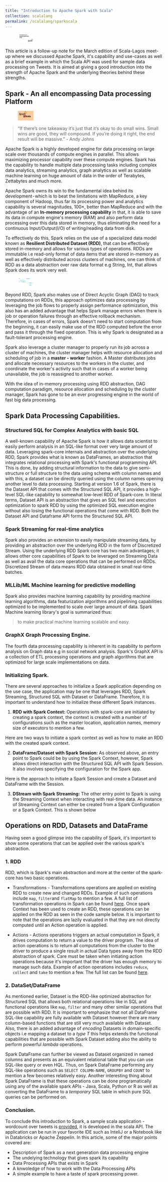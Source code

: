 ```yaml
---
title: "Introduction to Apache Spark with Scala"
collection: scalalang
permalink: /scalalang/sparkscala
---
```


<figure>
	<img src="/images/sparkheadersimple.png" width="50" height="30">
</figure>

This article is a follow-up note for the March edition of Scala-Lagos meet-up where we discussed Apache Spark, it's capability and use-cases as well as a brief example in which the Scala API was used for sample data processing on Tweets. It is aimed at giving a good introduction into the strength of Apache Spark and the underlying theories behind these strengths.

## Spark - An all encompassing Data processing Platform

<figure>
	<img src="/images/sparkandscala.png" width="50" height="30">
</figure>

> “If there’s one takeaway it’s just that it’s okay to do small wins. Small wins are good, they will compound. If you’re doing it right, the end result will be massive.” - Andy Johns

Apache Spark is a highly developed engine for data processing on large scale over thousands of compute engines in parallel. This allows maximizing processor capability over these compute engines. Spark has the capability to handle multiple data processing tasks including complex data analytics, streaming analytics, graph analytics as well as scalable machine learning on huge amount of data in the order of Terabytes, Zettabytes and much more.

Apache Spark owns its win to the fundamental idea behind its development - which is to beat the limitations with MapReduce, a key component of Hadoop, thus far its processing power and analytics capability is several magnitudes, 100×, better than MapReduce and with the advantage of an **In-memory processing capability** in that, it is able to save its data in compute engine's memory (RAM) and also perform data processing over this data stored in memory, thus eliminating the need for a continuous Input/Output(I/O) of writing/reading data from disk.

To effectively do this, Spark relies on the use of a specialized data model known as **Resilient Distributed Dataset (RDD)**, that can be effectively stored in-memory and allows for various types of operations. RDDs are immutable i.e read-only format of data items that are stored in-memory as well as effectively distributed across clusters of machines, one can think of RDD as a data abstraction over raw data format e.g String, Int, that allows Spark does its work very well.

<figure>
	<img src="/images/rdd.png" width="50" height="30">
</figure>

Beyond RDD, Spark also makes use of Direct Acyclic Graph (DAG) to track computations on RDDs, this approach optimizes data processing by leveraging the job flows to properly assign performance optimization, this also has an added advantage that helps Spark manage errors when there is job or operation failures through an effective rollback mechanism. Therefore, in cases of errors, Spark doesn't need to start computation from the beginning, it can easily make use of the RDD computed before the error and pass it through the fixed operation. This is why Spark is designated as a fault-tolerant processing engine.

Spark also leverage a cluster manager to properly run its job across a cluster of machines, the cluster manager helps with resource allocation and scheduling of job in a **master - worker** fashion. A Master distributes jobs and allocate necessary resources to the workers in the cluster, and coordinate the worker's activity such that in cases of a worker being unavailable, the job is reassigned to another worker. 

With the idea of in-memory processing using RDD abstraction, DAG computation paradigm, resource allocation and scheduling by the cluster manager, Spark has gone to be an ever progressing engine in the world of fast big data processing.


## Spark Data Processing Capabilities.

### Structured SQL for Complex Analytics with basic SQL
A well-known capability of Apache Spark is how it allows data scientist to easily perform analysis in an SQL-like format over very large amount of data. Leveraging spark-core internals and abstraction over the underlying RDD, Spark provides what is known as DataFrames, an abstraction that integrates relational processing with Spark's functional programming API. This is done, by adding structural information to the data to give semi-structure or full structure to the data using schema with column names and with this, a dataset can be directly queried using the column names opening another level to data processing.
Starting at version 1.6 of Spark, there is the Dataset API that comes with the Structured SQL API, it provides a high-level SQL-like capability to somewhat low-level RDD of Spark-core. In literal terms, Dataset API is an abstraction that gives an SQL feel and execution optimization to spark RDD by using the optimized SQL execution engine without also losing the functional operations that come with RDD. Both the Dataset API and Dataframe API forms the Structured SQL API.

### Spark Streaming for real-time analytics
Spark also provides an extension to easily manipulate streaming data, by providing an abstraction over the underlying RDD in the form of Discretized Stream. Using the underlying RDD Spark core has two main advantages; it allows other core capabilities of Spark to be leveraged on Streaming Data as well as avail the data core operations that can be performed on RDDs.
Discretized Stream of data means RDD data obtained in small real-time batches.

### MLLib/ML Machine learning for predictive modelling

Spark also provides machine learning capability by providing machine learning algorithms, data featurization algorithms and pipelining capabilities optimized to be implemented to scale over large amount of data. Spark Machine learning library's goal is summarized thus:
> to make practical machine learning scalable and easy.

### GraphX Graph Processing Engine.

The fourth data processing capability is inherent in its capability to perform analysis on Graph data e.g in social network analysis. Spark's GraphX API is a collection of ETL processing operations and graph algorithms that are optimized for large scale implementations on data.


### Initializing Spark.
There are several approaches to initialize a Spark application depending on the use case, the application may be one that leverages RDD, Spark Streaming, Structured SQL with Dataset or DataFrame. Therefore, it is important to understand how to initialize these different Spark instances. 

1. **RDD with Spark Context:**
Operations with spark-core are initiated by creating a spark context, the context is created with a number of configurations such as the master location, application names, memory size of executors to mention a few.

Here are two ways to initiate a spark context as well as how to make an RDD with the created spark context.
<script src="https://gist.github.com/adekunleba/8f37c5d40c0da32ff71f388ad909b4c5.js"></script>

2. **DataFrame/Dataset with Spark Session:**
As observed above, an entry point to Spark could be by using the Spark Context, however, Spark allows direct interaction with the Structured SQL API with Spark Session. It also involves specifying the configuration for the Spark app.

Here is the approach to initiate a Spark Session and create a Dataset and DataFrame with the Session.
<script src="https://gist.github.com/adekunleba/e64f106d7f8a47edb23aa50eaa7fc421.js"></script>

3. **DStream with Spark Streaming:**
The other entry point to Spark is using the Streaming Context when interacting with real-time data. An instance of Streaming Context can either be created from a Spark Configuration or a Spark Context. This is shown below
<script src="https://gist.github.com/adekunleba/ff97b4f7bbe8614155d86462458fa3ec.js"></script>


## Operations on RDD, Datasets and DataFrame

Having seen a good glimpse into the capability of Spark, it's important to show some operations that can be applied over the various spark's abstraction.

### 1. RDD

RDD, which is Spark's main abstraction and more at the center of the spark-core has two basic operations.
 * Transformations - Transformations operations are applied on existing RDD to create new and changed RDDs. Example of such operations include `map`, `filter`and `flatMap` to mention a few. A full list of transformation operations in Spark can be found [here](https://spark.apache.org/docs/latest/rdd-programming-guide.html#transformations).
Once spark Context has been used to create an RDD, these operations can be applied on the RDD as seen in the code sample below. It is important to note that the operations are lazily evaluated in that they are not directly computed until an Action operation is applied.
 <script src="https://gist.github.com/adekunleba/ebacc4b0767298a5d0edb0bfb1194e60.js"></script>

 * Actions - Actions operations triggers an actual computation in Spark, it drives computation to return a value to the driver program. The idea of action operations is to return all computations from the cluster to the driver to produce a single result in actual Data types away from the RDD abstraction of spark. Care must be taken when initiating action operations because it's important that the driver has enough memory to manage such data. Example of action operations includes `reduce`, `collect` and `take` to mention a few. The full list can be found [here](https://spark.apache.org/docs/latest/rdd-programming-guide.html#actions).

### 2. DataSet/DataFrame

As mentioned earlier, Dataset is the RDD-like optimized abstraction for Structured SQL that allows both relational operations like in SQL and functional operations like `map`, `filter` and many other similar operations that are possible with RDD. It is important to emphasize that not all DataFrame SQL-like capability are fully available with Dataset however there are many column-based functions that are still very much available with Dataset. Also, there is an added advantage of _encoding_ Datasets in domain-specific objects i.e mapping a dataset to a _type T_ this helps extends the functional capabilities that are possible with Spark Dataset adding also the ability to perform powerful _lambda_ operations.

Spark DataFrame can further be viewed as Dataset organized in named columns and presents as an equivalent relational table that you can use SQL-like query or even HQL. Thus, on Spark DataFrame performing any SQL-like operations such as `SELECT COLUMN-NAME`, `GROUPBY` and `COUNT` to mention a few becomes relatively easy. Another interesting thing about Spark DataFrame is that these operations can be done programatically using any of the available spark APIs - Java, Scala, Python or R as well as converting the DataFrame to a _temporary_ SQL table in which pure SQL queries can be performed on.

### Conclusion.
To conclude this introduction to Spark, a sample scala application - wordcount over tweets is [provided](https://github.com/LagosScala/introduction-scala-spark), it is developed in the scala API. The application can be run in your favorite IDE such as InteliJ or a Notebook like in Databricks or Apache Zeppelin.
In this article, some of the major points covered are:
* Description of Spark as a next generation data processing engine
* The undelying technology that gives spark its capability
* Data Processing APIs that exists in Spark
* A knwoledge of how to work with the Data Processing APIs
* A simple example to have a taste of spark processing power.

